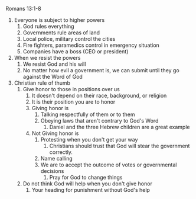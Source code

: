 Romans 13:1-8

1. Everyone is subject to higher powers
    1. God rules everything
    2. Governments rule areas of land
    3. Local police, military control the cities
    4. Fire fighters, paramedics control in emergency situation
    5. Companies have a boss (CEO or president)
2. When we resist the powers
    1. We resist God and his will
    2. No matter how evil a government is, we can submit until they go against the Word of God
3. Christian rule of thumb
    1. Give honor to those in positions over us
        1. It doesn't depend on their race, background, or religion
        2. It is their position you are to honor
        3. Giving honor is
            1. Talking respectfully of them or to them
            2. Obeying laws that aren't contrary to God's Word
                1. Daniel and the three Hebrew children are a great example
        4. Not Giving honor is
            1. Protesting when you don't get your way
                1. Christians should trust that God will stear the government correctly.
            2. Name calling
            3. We are to accept the outcome of votes or governmental decisions
                1. Pray for God to change things
    2. Do not think God will help when you don't give honor
        1. Your heading for punishment without God's help